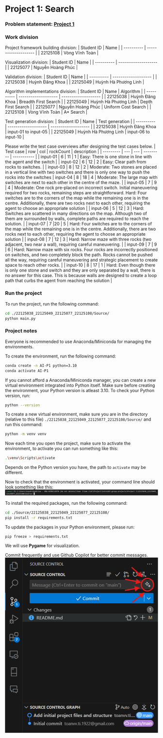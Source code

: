 # Project 1: Search

### Problem statement: [Project 1](Project%201%20-%20Search.pdf)
### Work division

Project framework building division:
| Student ID | Name                 |
| ---------- | -------------------- |
| 22125108   | Vòng Vĩnh Toàn       |

Visualization division:
| Student ID | Name                 |
| ---------- | -------------------- |
| 22125077   | Nguyễn Hoàng Phúc    |

Validation division:
| Student ID | Name                 |
| ---------- | -------------------- |
| 22125038   | Huỳnh Đăng Khoa      |
| 22125049   | Huỳnh Hà Phương Linh |

Algorithm implementations division:
| Student ID | Name                 | Algorithm            |
| ---------- | -------------------- | -------------------- |
| 22125038   | Huỳnh Đăng Khoa      | Breadth First Search |
| 22125049   | Huỳnh Hà Phương Linh | Depth First Search   |
| 22125077   | Nguyễn Hoàng Phúc    | Uniform Cost Search  |
| 22125108   | Vòng Vĩnh Toàn       | A* Search            |

Test generation division:
| Student ID | Name                 | Test generation      |
| ---------- | -------------------- | -------------------- |
| 22125038   | Huỳnh Đăng Khoa      | input-01 to input-05 |
| 22125049   | Huỳnh Hà Phương Linh | input-06 to input-10 |

Please write the test case overviews after designing the test cases below.
| Test case | row | col | rockCount | description |
| --------- | --- | --- | --------- | ----------- |
| input-01  |  6   | 11    | 1          |   Easy: There is one stone in line with the agent and the switch           |
| input-02  |  6   | 12    |   2        |   Easy: Clear path from rocks to switches.          |
| input-03  |  8 | 12 | 2 | Moderate: Two stones are placed in a vertical line with two switches and there is only one way to push the rocks into the switches
| input-04  | 8    |  18   |     4      |  Moderate:  The large map with switches are next to each other in the centre of the maze.         |
| input-05  |  7   |  9   |    4       |   Moderate: One rock pre-placed on incorrect switch. Initial maneuvering required for two rocks, remaining steps are straightforward. Hard: Four switches are to the corners of the map while the remaining one is in the centre. Additionally, there are two rocks next to each other, requiring the agent to choose an appropriate solution           |
| input-06  |  5 | 12   | 3          |  Hard: Switches are scattered in many directions on the map. Although two of them are surrounded by walls, complete paths are required to reach the solution.       |
| input-07  |   7 |20    | 5          |  Hard: Four switches are to the corners of the map while the remaining one is in the centre. Additionally, there are two rocks next to each other, requiring the agent to choose an appropriate solution       |
| input-08  |   7  | 12    |      3     |   Hard: Narrow maze with three rocks (two adjacent, two near a wall), requiring careful maneuvering.          |
| input-09  |  7  |   9 |      6     |   Hard: Narrow maze with six rocks. Four rocks are incorrectly positioned on switches, and two completely block the path. Rocks cannot be pushed all the way, requiring careful maneuvering and strategic placement to create space to reach other rocks.          |
| input-10  |  8   | 17    |    1       |   Hard: Even though there is only one stone and switch and they are only separated by a wall, there is no answer for this case. This is because walls are designed to create a loop path that curbs the agent from reaching the solution           |

### Run the project

To run the project, run the following command:
```bash
cd ./22125038_22125049_22125077_22125108/Source/
python main.py
```

### Project notes

Everyone is recommended to use Anaconda/Miniconda for managing the environments.

To create the environment, run the following command:
```bash
conda create -n AI-P1 python=3.10
conda activate AI-P1
```

If you cannot afford a Anaconda/Miniconda manager, you can create a new virtual environment integrated into Python itself. Make sure before creating the environment, your Python version is atleast 3.10. To check your Python version, run:
```bash
python --version
```

To create a new virtual environment, make sure you are in the directory (relative to this file) `./22125038_22125049_22125077_22125108/Source/` and run this command:
```bash
python -m venv venv
```

Now each time you open the project, make sure to activate the environment, to activate you can run something like this:
```bash
.\venv\Scripts\activate
```
Depends on the Python version you have, the path to `activate` may be different.

Now to check that the environment is activated, your command line should look something like this:
![Indication for your success in activating the environment](Environment%20successfully%20activated.png)

To install the required packages, run the following command:
```bash
cd ./Source/22125038_22125049_22125077_22125108/
pip install -r requirements.txt
```

To update the packages in your Python environment, please run:
```bash
pip freeze > requirements.txt
```

We will use **Pygame** for visualization.

Commit frequently and use Github Copilot for better commit messages.
![Copilot commit suggestion](Copilot%20commit%20suggestion.png)

